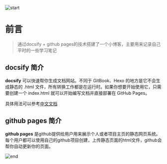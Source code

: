 ![start](./images/bg-soloLeveling.png)

# 前言

> 通过docsify + github pages的技术搭建了一个小博客，主要用来记录自己平时的一些学习笔记

## docsify 简介

 **docsify** 可以快速帮你生成文档网站。不同于 GitBook、Hexo 的地方是它不会生成静态的 .html 文件，所有转换工作都是在运行时。如果你想要开始使用它，只需要创建一个 index.html 就可以开始编写文档并直接部署在 GitHub Pages。

 具体用法可以参考[中文文档](https://docsify.js.org/#/zh-cn/)

## github pages 简介
 **github pages** 是github提供给用户用来展示个人或者项目主页的静态网页系统。每个用户都可以使用自己的github项目创建，上传静态页面的html文件，github会帮你自动更新你的页面。


 ![end](./images/end-soloLeveling.png)
